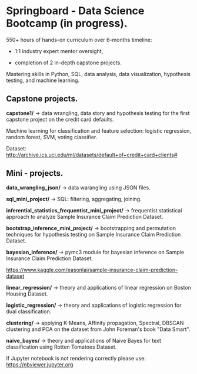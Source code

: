 
# Springboard - Data Science Bootcamp (in progress).

550+ hours of hands-on curriculum over 6-months timeline:

- 1:1 industry expert mentor oversight, 

- completion of 2 in-depth capstone projects. 

Mastering skills in Python, SQL, data analysis, data visualization, hypothesis testing, and machine learning.

## Capstone projects.

**capstone1/** -> data wrangling, data story and hypothesis testing for the first capstone project on the credit card defaults.

Machine learning for classification and feature selection: logistic regression, random forest, SVM, voting classifier.

Dataset: http://archive.ics.uci.edu/ml/datasets/default+of+credit+card+clients#

## Mini - projects.

**data_wrangling_json/** -> data warangling using JSON files.

**sql_mini_project/** -> SQL: filtering, aggregating, joining.

**inferential_statistics_frequentist_mini_project/** -> frequentist statistical approach to analyze Sample Insurance Claim Prediction Dataset.

**bootstrap_inference_mini_project/** -> bootstrapping and permutation techniques for hypothesis testing on Sample Insurance Claim Prediction Dataset.

**bayesian_inference/** -> pymc3 module for bayesian inference on Sample Insurance Claim Prediction Dataset.

https://www.kaggle.com/easonlai/sample-insurance-claim-prediction-dataset

**linear_regression/** -> theory and applications of linear regression on Boston Housing Dataset.

**logistic_regression/** -> theory and applications of logistic regression for dual classification.

**clustering/** -> applying K-Means, Affinity propagation, Spectral, DBSCAN clustering and PCA on the dataset from John Foreman's book "Data Smart".  

**naive_bayes/** -> theory and applications of Naive Bayes for text classification using Rotten Tomatoes Dataset.

If Jupyter notebook is not rendering correctly please use: https://nbviewer.jupyter.org
